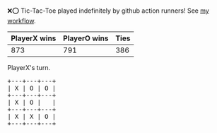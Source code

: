 :x::o: Tic-Tac-Toe played indefinitely by github action runners! See [my workflow](.github/workflows/play.yaml).

|PlayerX wins|PlayerO wins|Ties|
|-|-|-|
|873|791|386|

PlayerX's turn.

<pre>
+---+---+---+
| X | O | O |
+---+---+---+
| X | O |   |
+---+---+---+
| X | X | O |
+---+---+---+
</pre>